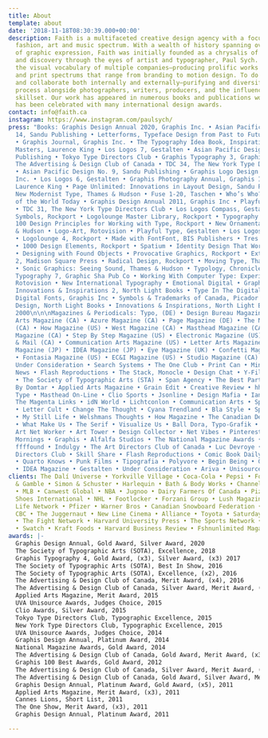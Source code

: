 ```yaml
---
title: About
template: about
date: '2018-11-18T08:30:39.000+00:00'
description: Faith is a multifaceted creative design agency with a focus within the
  fashion, art and music spectrum. With a wealth of history spanning over three decades
  of graphic expression, Faith was initially founded as a chrysalis of design experimentation
  and discovery through the eyes of artist and typographer, Paul Sych. Faith has cultivated
  the visual vocabulary of multiple companies—producing prolific works in both digital
  and print spectrums that range from branding to motion design. To do this, we conceptualize
  and collaborate both internally and externally—purifying and diversifying the creative
  process alongside photographers, writers, producers, and the influence of a collective
  skillset. Our work has appeared in numerous books and publications worldwide and
  has been celebrated with many international design awards.
contact: info@faith.ca
instagram: https://www.instagram.com/paulsych/
press: "Books: Graphis Design Annual 2020, Graphis Inc. • Asian Pacific Design No.
  14, Sandu Publishing • Letterforms, Typeface Design from Past to Future, Rockport
  • Graphis Journal, Graphis Inc. • The Typography Idea Book, Inspiration from 50
  Masters, Laurence King • Los Logos 7, Gestalten • Asian Pacific Design No. 12, Sandu
  Publishing • Tokyo Type Directors Club • Graphis Typography 3, Graphis Inc. • Directions,
  The Advertising & Design Club of Canada • TDC 34, The New York Type Directors Club
  • Asian Pacific Design No. 9, Sandu Publishing • Graphis Logo Design 8, Graphis
  Inc. • Los Logos 6, Gestalten • Graphis Photography Annual, Graphis Inc. • Symbol,
  Laurence King • Page Unlimited: Innovations in Layout Design, Sandu Publishing •
  New Modernist Type, Thames & Hudson • Fuse 1-20, Taschen • Who’s Who?, Graphic Designers
  of the World Today • Graphis Design Annual 2011, Graphis Inc • Playful Type 2, Gestalten
  • TDC 31, The New York Type Directors Club • Los Logos Compass, Gestalten • 1000
  Symbols, Rockport • Logolounge Master Library, Rockport • Typography Essentials:
  100 Design Principles for Working with Type, Rockport • New Ornamental Type, Thames
  & Hudson • Logo-Art, Rotovision • Playful Type, Gestalten • Los Logos 4, Gestalten
  • Logolounge 4, Rockport • Made with FontFont, BIS Publishers • Tres Logos, Gestalten
  • 1000 Design Elements, Rockport • Spatium • Identity Design That Works, Rockport
  • Designing with Found Objects • Provocative Graphics, Rockport • Extreme Fonts
  2, Madison Square Press • Radical Design, Rockport • Moving Type, Thames & Hudson
  • Sonic Graphics: Seeing Sound, Thames & Hudson • Typology, Chronicle Books • Applied
  Typography 7, Graphic Sha Pub Co • Working With Computer Type: Experimental Typography,
  Rotovision • New International Typography • Emotional Digital • Graphic Design:
  Innovations & Inspirations 2, North Light Books • Type In The Digital Age • Graphis
  Digital Fonts, Graphis Inc • Symbols & Trademarks of Canada, Picador • Street Smart
  Design, North Light Books • Innovations & Inspirations, North Light Books • Design
  2000\n\n\nMagazines & Periodicals: Typo, (DE) • Design Bureau Magazine (US) • Applied
  Arts Magazine (CA) • Azure Magazine (CA) • Page Magazine (DE) • The National Post
  (CA) • How Magazine (US) • West Magazine (CA) • Masthead Magazine (CA) • Your Office
  Magazine (CA) • Step By Step Magazine (US) • Electronic Magazine (US) • The Globe
  & Mail (CA) • Communication Arts Magazine (US) • Letter Arts Magazine (US) • iDN
  Magazine (JP) • IDEA Magazine (JP) • Eye Magazine (UK) • Confetti Magazine (US)
  • Fontasia Magazine (US) • EC&I Magazine (US) • Studio Magazine (CA) \n\n\nOnline:
  Under Consideration • Search Systems • The One Club • Print Can • Ming Pao Daily
  News • Flash Reproductions • The Stack, Monocle • Design Chat • Y-File, York University
  • The Society of Typographic Arts (STA) • Span Agency • The Best Part • BlueLine
  By Domtar • Applied Arts Magazine • Grain Edit • Creative Review • hhhound • Creative
  Type • Masthead On-Line • Clio Sports • Jsonline • Design Mafia • Ian Claridge •
  The Magenta Links • idN World • Lichtconlon • Communication Arts • Spectrum Collective
  • Letter Cult • Change The Thought • Cyana Trendland • Bla Style • Spek*Trum • Tumbler
  • My Still Life • Welshmans Thoughts • How Magazine • The Canadian Design Resource
  • What Make Us • The Serif • Visualize Us • Ball Dora, Typo-Grafik • Coroflot •
  Art Net Worker • Art Tower • Design Collector • Net Vibes • Pinterest • Creative
  Mornings • Graphis • Alfalfa Studios • The National Magazine Awards • Behance •
  ffffound • Indulgy • The Art Directors Club of Canada • Luc Devroye • New York Type
  Directors Club • Skill Share • Flash Reproductions • Comic Book Daily • 1006w10
  • Quarto Knows • Punk Films • Tipografia • Polyvore • Begin Being • Canadian Mags
  • IDEA Magazine • Gestalten • Under Consideration • Ariva • Unisource"
clients: The Dalí Universe • Yorkville Village • Coca-Cola • Pepsi • Ford • Proctor
  & Gamble • Simon & Schuster • Harlequin • Bath & Body Works • Channel Zero • McDonalds
  • MLB • Canwest Global • NBA • Jugnoo • Dairy Farmers Of Canada • Pizza Nova • Bata
  Shoes International • NHL • Footlocker • Forzani Group • Lush Magazine • Outdoor
  Life Network • Pfizer • Warner Bros • Canadian Snowboard Federation • Bacardi •
  CBC • The Juggernaut • New Line Cinema • Alliance • Toyota • Saturday Night Magazine
  • The Fight Network • Harvard University Press • The Sports Network • Terra Footwear
  • Swatch • Kraft Foods • Harvard Business Review • Fshnunlimited Magazine
awards: |-
  Graphis Design Annual, Gold Award, Silver Award, 2020
  The Society of Typographic Arts (SOTA), Excellence, 2018
  Graphis Typography 4, Gold Award, (x3), Silver Award, (x3) 2017
  The Society of Typographic Arts (SOTA), Best In Show, 2016
  The Society of Typographic Arts (SOTA), Excellence, (x2), 2016
  The Advertising & Design Club of Canada, Merit Award, (x4), 2016
  The Advertising & Design Club of Canada, Silver Award, Merit Award, (x4), 2015
  Applied Arts Magazine, Merit Award, 2015
  UVA Unisource Awards, Judges Choice, 2015
  Clio Awards, Silver Award, 2015
  Tokyo Type Directors Club, Typographic Excellence, 2015
  New York Type Directors Club, Typographic Excellence, 2015
  UVA Unisource Awards, Judges Choice, 2014
  Graphis Design Annual, Platinum Award, 2014
  National Magazine Awards, Gold Award, 2014
  The Advertising & Design Club of Canada, Gold Award, Merit Award, (x3), 2014
  Graphis 100 Best Awards, Gold Award, 2012
  The Advertising & Design Club of Canada, Silver Award, Merit Award, (x4), 2012
  The Advertising & Design Club of Canada, Gold Award, Silver Award, Merit Award, (x3), 2011
  Graphis Design Annual, Platinum Award, Gold Award, (x5), 2011
  Applied Arts Magazine, Merit Award, (x3), 2011
  Cannes Lions, Short List, 2011
  The One Show, Merit Award, (x3), 2011
  Graphis Design Annual, Platinum Award, 2011

---
```

